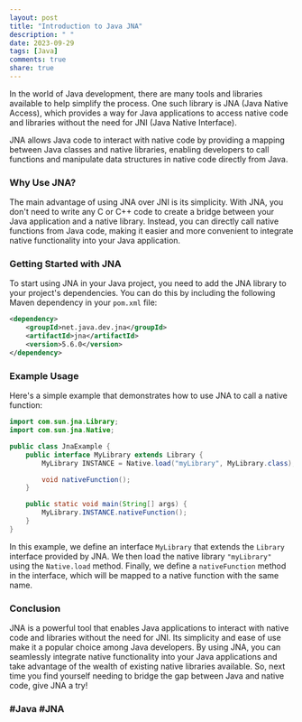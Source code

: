 ```yaml
---
layout: post
title: "Introduction to Java JNA"
description: " "
date: 2023-09-29
tags: [Java]
comments: true
share: true
---
```


In the world of Java development, there are many tools and libraries available to help simplify the process. One such library is JNA (Java Native Access), which provides a way for Java applications to access native code and libraries without the need for JNI (Java Native Interface).

JNA allows Java code to interact with native code by providing a mapping between Java classes and native libraries, enabling developers to call functions and manipulate data structures in native code directly from Java.

### Why Use JNA?

The main advantage of using JNA over JNI is its simplicity. With JNA, you don't need to write any C or C++ code to create a bridge between your Java application and a native library. Instead, you can directly call native functions from Java code, making it easier and more convenient to integrate native functionality into your Java application.

### Getting Started with JNA

To start using JNA in your Java project, you need to add the JNA library to your project's dependencies. You can do this by including the following Maven dependency in your `pom.xml` file:

```xml
<dependency>
    <groupId>net.java.dev.jna</groupId>
    <artifactId>jna</artifactId>
    <version>5.6.0</version>
</dependency>
```

### Example Usage

Here's a simple example that demonstrates how to use JNA to call a native function:

```java
import com.sun.jna.Library;
import com.sun.jna.Native;

public class JnaExample {
    public interface MyLibrary extends Library {
        MyLibrary INSTANCE = Native.load("myLibrary", MyLibrary.class);

        void nativeFunction();
    }

    public static void main(String[] args) {
        MyLibrary.INSTANCE.nativeFunction();
    }
}
```

In this example, we define an interface `MyLibrary` that extends the `Library` interface provided by JNA. We then load the native library `"myLibrary"` using the `Native.load` method. Finally, we define a `nativeFunction` method in the interface, which will be mapped to a native function with the same name.

### Conclusion

JNA is a powerful tool that enables Java applications to interact with native code and libraries without the need for JNI. Its simplicity and ease of use make it a popular choice among Java developers. By using JNA, you can seamlessly integrate native functionality into your Java applications and take advantage of the wealth of existing native libraries available. So, next time you find yourself needing to bridge the gap between Java and native code, give JNA a try!

### #Java #JNA